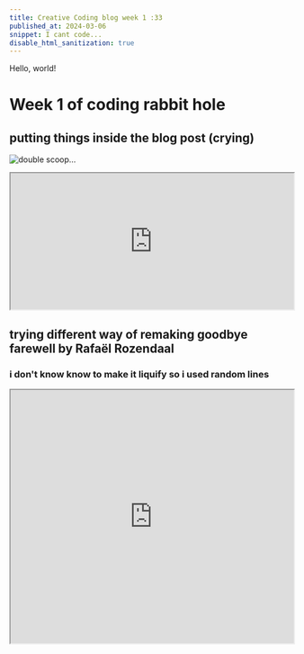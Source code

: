 ```yaml
---
title: Creative Coding blog week 1 :33
published_at: 2024-03-06
snippet: I cant code...
disable_html_sanitization: true
---
```


Hello, world!

# **Week 1 of coding rabbit hole** 
## putting things inside the blog post (crying)

![double scoop...](/240306_week1/mi.png)

<iframe src="https://editor.p5js.org/NoaLwx/full/IaH4veEs5" width="100%" height="242px"></iframe>


## trying different way of remaking goodbye farewell by Rafaël Rozendaal
### i don't know know to make it liquify so i used random lines
<iframe src="https://editor.p5js.org/NoaLwx/full/m_5UNaLnt" width="100%" height="450"></iframe>
